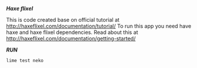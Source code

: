 ***Haxe flixel***

This is code created base on official tutorial at http://haxeflixel.com/documentation/tutorial/
To run this app you need have haxe and haxe flixel dependencies. Read about this at http://haxeflixel.com/documentation/getting-started/ 

***RUN***

```
lime test neko
```